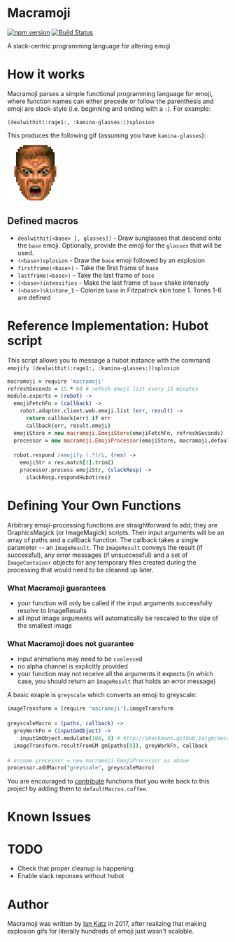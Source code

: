 # Macramoji
[![npm version](https://badge.fury.io/js/macramoji.svg)](https://badge.fury.io/js/macramoji)
[![Build Status](https://travis-ci.org/ifreecarve/macramoji.svg)](https://travis-ci.org/ifreecarve/macramoji)

A slack-centric programming language for altering emoji

# How it works

Macramoji parses a simple functional programming language for emoji, where function names can either precede or follow the parenthesis and emoji are slack-style (i.e. beginning and ending with a `:`).  For example:

```
(dealwithit(:rage1:, :kamina-glasses:))splosion
```

This produces the following gif (assuming you have `kamina-glasses`):

![dealwithit-rage1-kamina-glasses-splosion](doc/dealwithit-rage1-kamina-glasses-splosion.gif)

## Defined macros

* `dealwithit(<base> [, glasses])` - Draw sunglasses that descend onto the `base` emoji.  Optionally, provide the emoji for the `glasses` that will be used.
* `(<base>)splosion` - Draw the `base` emoji followed by an explosion
* `firstframe(<base>)` - Take the first frame of `base`
* `lastframe(<base>)` - Take the last frame of `base`
* `(<base>)intensifies` - Make the last frame of `base` shake intensely
* `(<base>)skintone_1` - Colorize `base` in Fitzpatrick skin tone 1.  Tones 1-6 are defined


# Reference Implementation: Hubot script

This script allows you to message a hubot instance with the command `emojify (dealwithit(:rage1:, :kamina-glasses:))splosion`

```coffee
macramoji = require 'macramoji'
refreshSeconds = 15 * 60 # refesh emoji list every 15 minutes
module.exports = (robot) ->
  emojiFetchFn = (callback) ->
    robot.adapter.client.web.emoji.list (err, result) ->
      return callback(err) if err
      callback(err, result.emoji)
  emojiStore = new macramoji.EmojiStore(emojiFetchFn, refreshSeconds)
  processor = new macramoji.EmojiProcessor(emojiStore, macramoji.defaultMacros)

  robot.respond /emojify (.*)/i, (res) ->
    emojiStr = res.match[1].trim()
    processor.process emojiStr, (slackResp) ->
      slackResp.respondHubot(res)
```

# Defining Your Own Functions

Arbitrary emoji-processing functions are straightforward to add; they are GraphicsMagick (or ImageMagick) scripts.  Their input arguments will be an array of paths and a callback function.  The callback takes a single parameter -- an `ImageResult`.  The `ImageResult` conveys the result (if successful), any error messages (if unsuccessful) and a set of `ImageContainer` objects for any temporary files created during the processing that would need to be cleaned up later.

### What Macramoji guarantees

* your function will only be called if the input arguments successfully resolve to ImageResults
* all input image arguments will automatically be rescaled to the size of the smallest image


### What Macramoji does not guarantee

* input animations may need to be `coalesce`d
* no alpha channel is explicitly provided
* your function may not receive all the arguments it expects (in which case, you should return an `ImageResult` that holds an error message)


A basic exaple is `greyscale` which converts an emoji to greyscale:

```coffee
imageTransform = (require 'macramoji').imageTransform

greyscaleMacro = (paths, callback) ->
  greyWorkFn = (inputGmObject) ->
    inputGmObject.modulate(100, 0) # http://aheckmann.github.io/gm/docs.html#modulate
  imageTransform.resultFromGM gm(paths[0]), greyWorkFn, callback

# assume processor = new macramoji.EmojiProcessor as above
processor.addMacro("greyscale", greyscaleMacro)
```

You are encouraged to [contribute](CONTRIBUTING.md) functions that you write back to this project by adding them to `defaultMacros.coffee`.

# Known Issues


# TODO

* Check that proper cleanup is happening
* Enable slack reponses without hubot

# Author

Macramoji was written by [Ian Katz](mailto:ianfixes@gmail.com) in 2017, after realizing that making explosion gifs for literally hundreds of emoji just wasn't scalable.

